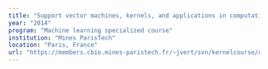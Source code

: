 ```yaml
---
title: "Support vector machines, kernels, and applications in computational biology"
year: "2014"
program: "Machine learning specialized course"
institution: "Mines ParisTech"
location: "Paris, France"
url: "https://members.cbio.mines-paristech.fr/~jvert/svn/kernelcourse/course/2014esmines/index.html"
---
```

